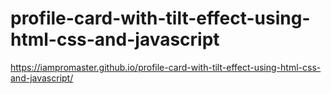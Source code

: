 # profile-card-with-tilt-effect-using-html-css-and-javascript
https://iampromaster.github.io/profile-card-with-tilt-effect-using-html-css-and-javascript/
